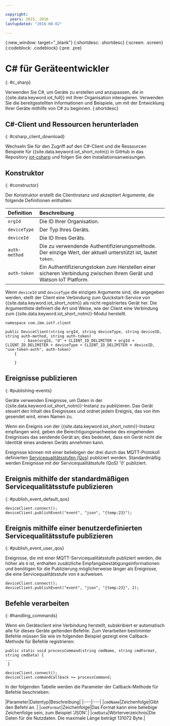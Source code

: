 ```yaml
---

copyright:
  years: 2015, 2016
lastupdated: "2016-08-02"

---
```


{:new_window: target="_blank"}
{:shortdesc: .shortdesc}
{:screen: .screen}
{:codeblock: .codeblock}
{:pre: .pre}


# C# für Geräteentwickler
{: #c_sharp}

Verwenden Sie C#, um Geräte zu erstellen und anzupassen, die in {{site.data.keyword.iot_full}} mit Ihrer Organisation interagieren. Verwenden Sie die bereitgestellten Informationen und Beispiele, um mit der Entwicklung Ihrer Geräte mithilfe von C# zu beginnen.
{:shortdesc}

## C#-Client und Ressourcen herunterladen
{: #csharp_client_download}

Wechseln Sie für den Zugriff auf den C#-Client und die Ressourcen Beispiele für {{site.data.keyword.iot_short_notm}} in GitHub in das Repository [iot-csharp](https://github.com/ibm-watson-iot/iot-csharp) und folgen Sie den Installationsanweisungen.


## Konstruktor
{: #constructor}

Der Konstruktor erstellt die Clientinstanz und akzeptiert Argumente, die folgende Definitionen enthalten:

|Definition |Beschreibung |
|:---|:---|
|`orgId`|Die ID Ihrer Organisation.|
|`deviceType`|Der Typ Ihres Geräts.|
|`deviceId` |Die ID Ihres Geräts.|
|`auth-method`   |Die zu verwendende Authentifizierungsmethode. Der einzige Wert, der aktuell unterstützt ist, lautet `token`.|
|`auth-token`   |Ein Authentifizierungstoken zum Herstellen einer sicheren Verbindung zwischen Ihrem Gerät und Watson IoT Platform.|


Wenn `deviceId` und `deviceType` die einzigen Argumente sind, die angegeben werden, stellt der Client eine Verbindung zum Quickstart-Service von {{site.data.keyword.iot_short_notm}} als nicht registriertes Gerät her. Die Argumentliste definiert die Art und Weise, wie der Client eine Verbindung zum {{site.data.keyword.iot_short_notm}}-Modul herstellt.


```
namespace com.ibm.iotf.client

public DeviceClient(string orgId, string deviceType, string deviceID, string auth-method, string auth-token)
        : base(orgId, "d" + CLIENT_ID_DELIMITER + orgId + CLIENT_ID_DELIMITER + deviceType + CLIENT_ID_DELIMITER + deviceID, "use-token-auth", auth-token)
    {

    }
```

## Ereignisse publizieren
{: #publishing-events}

Geräte verwenden Ereignisse, um Daten in der {{site.data.keyword.iot_short_notm}}-Instanz zu publizieren. Das Gerät steuert den Inhalt des Ereignisses und ordnet jedem Ereignis, das von ihm gesendet wird, einen Namen zu.

Wenn ein Ereignis von der {{site.data.keyword.iot_short_notm}}-Instanz empfangen wird, geben die Berechtigungsnachweise des eingehenden Ereignisses das sendende Gerät an; dies bedeutet, dass ein Gerät nicht die Identität eines anderen Geräts annehmen kann.

Ereignisse können mit einer beliebigen der drei durch das MQTT-Protokoll definierten [Servicequalitätsstufen (Qos)](../mqtt.html#managed-devices) publiziert werden. Standardmäßig werden Ereignisse mit der Servicequalitätsstufe (QoS) '0' publiziert.


## Ereignis mithilfe der standardmäßigen Servicequalitätsstufe publizieren
{: #publish_event_default_qos}

```
deviceClient.connect();
deviceClient.publishEvent("event", "json", "{temp:23}");
```


## Ereignis mithilfe einer benutzerdefinierten Servicequalitätsstufe publizieren
{: #publish_event_user_qos}

Ereignisse, die mit einer MQTT-Servicequalitätsstufe publiziert werden, die höher als `0` ist, enthalten zusätzliche Empfangsbestätigungsinformationen und benötigen für die Publizierung möglicherweise länger als Ereignisse, die eine Servicequalitätsstufe von `0` aufweisen.


```
deviceClient.connect();
deviceClient.publishEvent("event", "json", "{temp:23}", 2);
```

## Befehle verarbeiten
{: #handling_commands}

Wenn ein Geräteclient eine Verbindung herstellt, subskribiert er automatisch alle für dieses Geräte geltenden Befehle. Zum Verarbeiten bestimmter Befehle müssen Sie wie im folgenden Beispiel gezeigt eine Callback-Methode für Befehle registrieren:

```
public static void processCommand(string cmdName, string cmdFormat, string cmdData) {
...
 }
```

```
deviceClient.connect();
deviceClient.commandCallback += processCommand;
```
In der folgenden Tabelle werden die Parameter der Callback-Methode für Befehle beschrieben:

|Parameter|Datentyp|Beschreibung|
|:---|:---|
|`cmdName`|Zeichenfolge|Gibt den Befehl an. |
|`cmdFormat`|Zeichenfolge|Das Format kann eine beliebige Zeichenfolge sein, zum Beispiel 'JSON'.|
|`cmdData`|Wörterverzeichnis|Die Daten für die Nutzdaten. Die maximale Länge beträgt 131072 Byte.|
